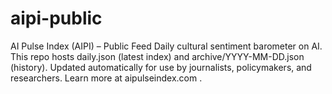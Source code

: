 # aipi-public
AI Pulse Index (AIPI) – Public Feed Daily cultural sentiment barometer on AI. This repo hosts daily.json (latest index) and archive/YYYY-MM-DD.json (history). Updated automatically for use by journalists, policymakers, and researchers. Learn more at aipulseindex.com .
